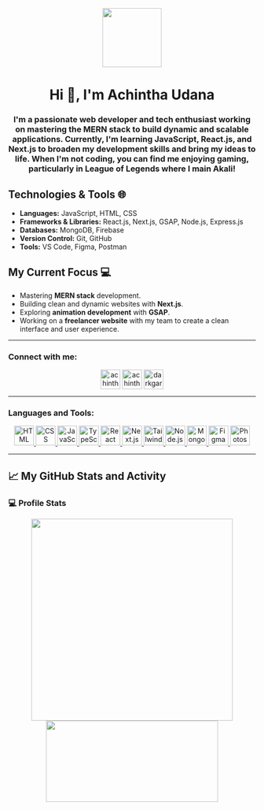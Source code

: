 <div align="center">
  <img src="https://raw.githubusercontent.com/7oSkaaa/7oSkaaa/main/Images/about_me.gif" width='120px' />
</div>

<h1 align="center">Hi 👋, I'm Achintha Udana</h1>
<h3 align="center">I'm a passionate web developer and tech enthusiast working on mastering the MERN stack to build dynamic and scalable applications. Currently, I'm learning JavaScript, React.js, and Next.js to broaden my development skills and bring my ideas to life. When I'm not coding, you can find me enjoying gaming, particularly in League of Legends where I main Akali!</h3>


## Technologies & Tools 🌐
- **Languages:** JavaScript, HTML, CSS
- **Frameworks & Libraries:** React.js, Next.js, GSAP, Node.js, Express.js
- **Databases:** MongoDB, Firebase
- **Version Control:** Git, GitHub
- **Tools:** VS Code, Figma, Postman

## My Current Focus 💻
- Mastering **MERN stack** development.
- Building clean and dynamic websites with **Next.js**.
- Exploring **animation development** with **GSAP**.
- Working on a **freelancer website** with my team to create a clean interface and user experience.

---

<h3 align="left">Connect with me:</h3>
<p align="center">
<a href="https://twitter.com/achintha udana" target="blank"><img align="center" src="https://github.com/Scar1109/skill-icons/blob/main/icons/Twitter.svg" alt="achintha udana" height="40" width="40" /></a>
<a href="https://fb.com/achintha udana" target="blank"><img align="center" src="https://raw.githubusercontent.com/rahuldkjain/github-profile-readme-generator/master/src/images/icons/Social/facebook.svg" alt="achintha udana" height="40" width="40" /></a>
<a href="https://instagram.com/darkgarphion" target="blank"><img align="center" src="https://github.com/Scar1109/skill-icons/blob/main/icons/Instagram.svg" alt="darkgarphion" height="40" width="40" /></a>
</p>

---

<h3 align="left">Languages and Tools:</h3>
<p align="center">
  <!-- Core Web -->
  <a href="https://www.w3.org/html/" target="_blank" rel="noreferrer">
    <img src="https://github.com/Scar1109/skill-icons/blob/main/icons/HTML.svg" alt="HTML" width="40" height="40"/>
  </a>
  <a href="https://www.w3schools.com/css/" target="_blank" rel="noreferrer">
    <img src="https://github.com/Scar1109/skill-icons/blob/main/icons/CSS.svg" alt="CSS" width="40" height="40"/>
  </a>
  <a href="https://developer.mozilla.org/en-US/docs/Web/JavaScript" target="_blank" rel="noreferrer">
    <img src="https://github.com/Scar1109/skill-icons/blob/main/icons/JavaScript.svg" alt="JavaScript" width="40" height="40"/>
  </a>
  <a href="https://www.typescriptlang.org/" target="_blank" rel="noreferrer">
    <img src="https://github.com/Scar1109/skill-icons/blob/main/icons/TypeScript.svg" alt="TypeScript" width="40" height="40"/>
  </a>
  
  <!-- Frameworks -->
  <a href="https://reactjs.org/" target="_blank" rel="noreferrer">
    <img src="https://github.com/Scar1109/skill-icons/blob/main/icons/React-Light.svg" alt="React" width="40" height="40"/>
  </a>
  <a href="https://nextjs.org/" target="_blank" rel="noreferrer">
    <img src="https://github.com/Scar1109/skill-icons/blob/main/icons/NextJS-Light.svg" alt="Next.js" width="40" height="40"/>
  </a>
  <a href="https://tailwindcss.com/" target="_blank" rel="noreferrer">
    <img src="https://github.com/Scar1109/skill-icons/blob/main/icons/TailwindCSS-Light.svg" alt="Tailwind CSS" width="40" height="40"/>
  </a>

  <!-- Backend -->
  <a href="https://nodejs.org" target="_blank" rel="noreferrer">
    <img src="https://github.com/Scar1109/skill-icons/blob/main/icons/NodeJS-Light.svg" alt="Node.js" width="40" height="40"/>
  </a>
  <a href="https://www.mongodb.com/" target="_blank" rel="noreferrer">
    <img src="https://github.com/Scar1109/skill-icons/blob/main/icons/MongoDB.svg" alt="MongoDB" width="40" height="40"/>
  </a>

  <!-- Tools -->
  <a href="https://www.figma.com/" target="_blank" rel="noreferrer">
    <img src="https://github.com/Scar1109/skill-icons/blob/main/icons/Figma-Light.svg" alt="Figma" width="40" height="40"/>
  </a>
  <a href="https://www.photoshop.com/en" target="_blank" rel="noreferrer">
    <img src="https://github.com/Scar1109/skill-icons/blob/main/icons/Photoshop.svg" alt="Photoshop" width="40" height="40"/>
  </a>
</p>


---

## 📈 My GitHub Stats and Activity

### 💻 Profile Stats

<p align="center">
  <img src="https://github-readme-stats.vercel.app/api?username=AchinthaUdana&show_icons=true&theme=transparent" width="410"/>
  <img src="https://github-readme-stats.vercel.app/api/top-langs/?username=AchinthaUdana&layout=compact&theme=transparent" width="350" height="165"/>
</p>













